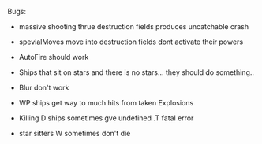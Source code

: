 Bugs:
  - massive shooting thrue destruction fields produces uncatchable crash
  - spevialMoves move into destruction fields dont activate their powers

  - AutoFire should work

  - Ships that sit on stars and there is no stars... they should do something..

  - Blur don't work

  - WP ships get way to much hits from taken Explosions

  - Killing D ships sometimes gve undefined .T fatal error
  - star sitters W sometimes don't die 
